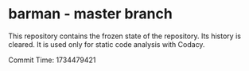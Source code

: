 # barman - master branch

This repository contains the frozen state of the repository.
Its history is cleared. It is used only for static code
analysis with Codacy.

Commit Time: 1734479421